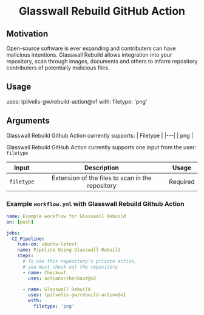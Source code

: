 <div align="center" style="text-align:center">
  
# Glasswall Rebuild GitHub Action

</div>


## Motivation
Open-source software is ever expanding and contributers can have malicious intentions. Glasswall Rebuild allows integration into your repository, scan through images, documents and others to inform repository contributers of potentially malicious files.

## Usage
uses: tpilvelis-gw/rebuild-action@v1
with:
  filetype: 'png'

## Arguments
Glasswall Rebuild Github Action currently supports:
| Filetype |
|---|
| png |

Glasswall Rebuild GitHub Action currently supports one input from the user: `filetype`

| Input  | Description | Usage |
| :---:     |     :---:   |    :---:   |
| `filetype`  | Extension of the files to scan in the repository  | Required |

### Example `workflow.yml` with Glasswall Rebuild Github Action
```yaml
name: Example workflow for Glasswall Rebuild
on: [push]

jobs:
  CI_Pipeline:
    runs-on: ubuntu-latest
    name: Pipeline Using Glasswall Rebuild
    steps:
      # To use this repository's private action,
      # you must check out the repository
      - name: Checkout
        uses: actions/checkout@v2

      - name: Glasswall Rebuild
        uses: tpilvelis-gw/rebuild-action@v1
        with:
          filetype: 'png'
```
